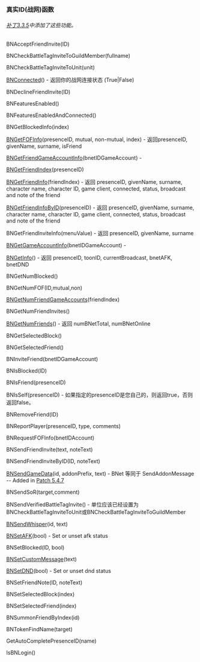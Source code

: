 ### 真实ID\(战网\)函数

###### [补丁3.3.5](https://wow.gamepedia.com/Patch_3.3.5)中添加了这些功能。

BNAcceptFriendInvite\(ID\)

BNCheckBattleTagInviteToGuildMember\(fullname\)

BNCheckBattleTagInviteToUnit\(unit\)

[BNConnected](https://wow.gamepedia.com/API_BNConnected)\(\) - 返回你的战网连接状态 \(True\|False\)

BNDeclineFriendInvite\(ID\)

BNFeaturesEnabled\(\)

BNFeaturesEnabledAndConnected\(\)

BNGetBlockedInfo\(index\)

[BNGetFOFInfo](https://wow.gamepedia.com/API_BNGetFOFInfo)\(presenceID, mutual, non-mutual, index\) - 返回presenceID, givenName, surname, isFriend

[BNGetFriendGameAccountInfo](https://wow.gamepedia.com/API_BNGetFriendGameAccountInfo)\(bnetIDGameAccount\) -

[BNGetFriendIndex](https://wow.gamepedia.com/API_BNGetFriendIndex)\(presenceID\)

[BNGetFriendInfo](https://wow.gamepedia.com/API_BNGetFriendInfo)\(friendIndex\) - 返回 presenceID, givenName, surname, character name, character ID, game client, connected, status, broadcast and note of the friend

[BNGetFriendInfoByID](https://wow.gamepedia.com/API_BNGetFriendInfoByID)\(presenceID\) - 返回 presenceID, givenName, surname, character name, character ID, game client, connected, status, broadcast and note of the friend

BNGetFriendInviteInfo\(menuValue\) - 返回 presenceID, givenName, surname

[BNGetGameAccountInfo](https://wow.gamepedia.com/API_BNGetGameAccountInfo)\(bnetIDGameAccount\) -

[BNGetInfo](https://wow.gamepedia.com/API_BNGetInfo)\(\) - 返回 presenceID, toonID, currentBroadcast, bnetAFK, bnetDND

BNGetNumBlocked\(\)

BNGetNumFOF\(ID,mutual,non\)

[BNGetNumFriendGameAccounts](https://wow.gamepedia.com/API_BNGetNumFriendGameAccounts)\(friendIndex\)

BNGetNumFriendInvites\(\)

[BNGetNumFriends](https://wow.gamepedia.com/API_BNGetNumFriends)\(\) - 返回 numBNetTotal, numBNetOnline

BNGetSelectedBlock\(\)

BNGetSelectedFriend\(\)

BNInviteFriend\(bnetIDGameAccount\)

BNIsBlocked\(ID\)

BNIsFriend\(presenceID\)

BNIsSelf\(presenceID\) - 如果指定的presenceID是您自己的，则返回true，否则返回false。

BNRemoveFriend\(ID\)

BNReportPlayer\(presenceID, type, comments\)

BNRequestFOFInfo\(bnetIDAccount\)

BNSendFriendInvite\(text, noteText\)

BNSendFriendInviteByID\(ID, noteText\)

[BNSendGameData](https://wow.gamepedia.com/API_BNSendGameData)\(id, addonPrefix, text\) - BNet 等同于 SendAddonMessage -- Added in [Patch 5.4.7](https://wow.gamepedia.com/Patch_5.4.7)

BNSendSoR\(target,comment\)

BNSendVerifiedBattleTagInvite\(\) - 单位应该已经设置为BNCheckBattleTagInviteToUnit或BNCheckBattleTagInviteToGuildMember

[BNSendWhisper](https://wow.gamepedia.com/API_BNSendWhisper)\(id, text\)

[BNSetAFK](https://wow.gamepedia.com/API_BNSetAFK)\(bool\) - Set or unset afk status

BNSetBlocked\(ID, bool\)

[BNSetCustomMessage](https://wow.gamepedia.com/API_BNSetCustomMessage)\(text\)

[BNSetDND](https://wow.gamepedia.com/API_BNSetDND)\(bool\) - Set or unset dnd status

BNSetFriendNote\(ID, noteText\)

BNSetSelectedBlock\(index\)

BNSetSelectedFriend\(index\)

BNSummonFriendByIndex\(id\)

BNTokenFindName\(target\)

GetAutoCompletePresenceID\(name\)

IsBNLogin\(\)

